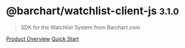 # @barchart/watchlist-client-js <small>3.1.0</small>

> SDK for the Watchlist System from Barchart.com

[Product Overview](/content/product_overview)
[Quick Start](/content/quick_start)